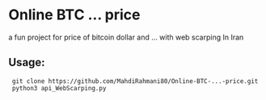# Online BTC ... price
a fun project for price of bitcoin dollar and ... with web scarping
In Iran 

## Usage: 
```
 git clone https://github.com/MahdiRahmani80/Online-BTC-...-price.git
 python3 api_WebScarping.py
```
